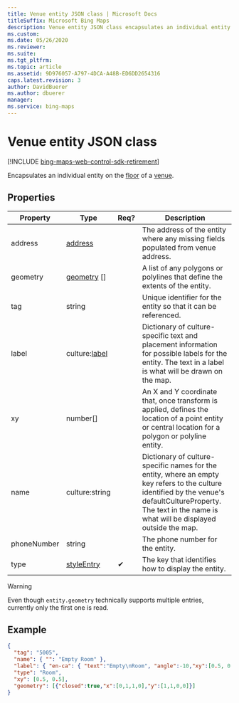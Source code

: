 ```yaml
---
title: Venue entity JSON class | Microsoft Docs
titleSuffix: Microsoft Bing Maps
description: Venue entity JSON class encapsulates an individual entity on the floor of a venue. Includes Properties and Example.
ms.custom: 
ms.date: 05/26/2020
ms.reviewer: 
ms.suite: 
ms.tgt_pltfrm: 
ms.topic: article
ms.assetid: 9D976057-A797-4DCA-A48B-ED6DD2654316
caps.latest.revision: 3
author: DavidBuerer
ms.author: dbuerer
manager: 
ms.service: bing-maps
---
```


# Venue entity JSON class

[!INCLUDE [bing-maps-web-control-sdk-retirement](../../../includes/bing-maps-web-control-sdk-retirement.md)]

Encapsulates an individual entity on the [floor] of a [venue].

## Properties

| Property          | Type            | Req? | Description |
|-------------------|-----------------|------|-------------|
| address           | [address]       |      | The address of the entity where any missing fields populated from venue address. |
| geometry          | [geometry] []   |      | A list of any polygons or polylines that define the extents of the entity. |
| tag               | string          |      | Unique identifier for the entity so that it can be referenced. |
| label             | culture:[label] |      | Dictionary of culture-specific text and placement information for possible labels for the entity.  The text in a label is what will be drawn on the map. |
| xy                | number[]        |      | An X and Y coordinate that, once transform is applied, defines the location of a point entity or central location for a polygon or polyline entity. |
| name              | culture:string  |      | Dictionary of culture-specific names for the entity, where an empty key refers to the culture identified by the venue's defaultCultureProperty.  The text in the name is what will be displayed outside the map. |
| phoneNumber       | string          |      | The phone number for the entity. |
| type              | [styleEntry]    |  ✔   | The key that identifies how to display the entity. |

> [!WARNING]
> Even though `entity.geometry` technically supports multiple entries, currently only the first one is read.

## Example

```json
{
  "tag": "5005",
  "name": { "": "Empty Room" },
  "label": { "en-ca": { "text":"Empty\nRoom", "angle":-10,"xy":[0.5, 0.5],"width":5.01E-05,"height":2.1E-05 }},
  "type": "Room",
  "xy": [0.5, 0.5],
  "geometry": [{"closed":true,"x":[0,1,1,0],"y":[1,1,0,0]}]
}
```

[address]: address.md
[floor]: floor.md
[geometry]: geometry.md
[label]: label.md
[styleEntry]: ../../../styling/map-style-sheet-entries.md
[venue]: venue.md
